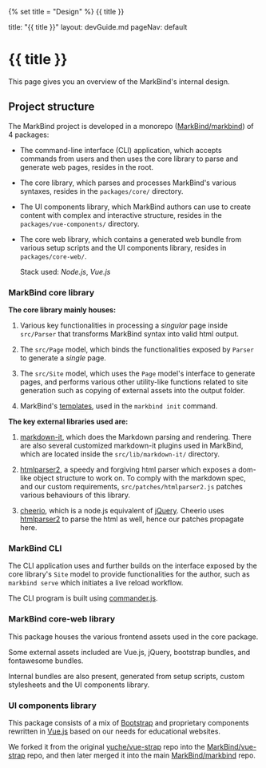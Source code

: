 {% set title = "Design" %}
<span id="title" class="d-none">{{ title }}</span>

<frontmatter>
  title: "{{ title }}"
  layout: devGuide.md
  pageNav: default
</frontmatter>

# {{ title }}

<div class="lead">

This page gives you an overview of the MarkBind's internal design.
</div>

## Project structure

The MarkBind project is developed in a monorepo ([MarkBind/markbind](https://github.com/MarkBind/markbind)) of 4 packages:

* The command-line interface (CLI) application, which accepts commands from users and then uses the core library to parse and generate web pages, resides in the root.

* The core library, which parses and processes MarkBind's various syntaxes, resides in the `packages/core/` directory.

* The UI components library, which MarkBind authors can use to create content with complex and interactive structure, resides in the `packages/vue-components/` directory.

* The core web library, which contains a generated web bundle from various setup scripts and the UI components library, resides in `packages/core-web/`.

  Stack used: *Node.js*, *Vue.js*

### MarkBind core library

**The core library mainly houses:**
1. Various key functionalities in processing a _singular_ page inside `src/Parser` that transforms MarkBind syntax into valid html output.

2. The `src/Page` model, which binds the functionalities exposed by `Parser` to generate a _single_ page.

3. The `src/Site` model, which uses the `Page` model's interface to generate pages, and performs various other utility-like functions related to site generation such as copying of external assets into the output folder.

4. MarkBind's [templates](https://markbind.org/userGuide/templates.html), used in the `markbind init` command.

**The key external libraries used are:**
1. [markdown-it](https://github.com/markdown-it/markdown-it), which does the Markdown parsing and rendering. There are also several customized markdown-it plugins used in MarkBind, which are located inside the `src/lib/markdown-it/` directory.

2. [htmlparser2](https://github.com/fb55/htmlparser2), a speedy and forgiving html parser which exposes a dom-like object structure to work on. To comply with the markdown spec, and our custom requirements, `src/patches/htmlparser2.js` patches various behaviours of this library.

3. [cheerio](https://cheerio.js.org/), which is a node.js equivalent of [jQuery](https://jquery.com/). Cheerio uses [htmlparser2](https://github.com/fb55/htmlparser2) to parse the html as well, hence our patches propagate here.


### MarkBind CLI

The CLI application uses and further builds on the interface exposed by the core library's `Site` model to provide functionalities for the author, such as `markbind serve` which initiates a live reload workflow.

The CLI program is built using [commander.js](https://github.com/tj/commander.js/).

### MarkBind core-web library

This package houses the various frontend assets used in the core package.

Some external assets included are Vue.js, jQuery, bootstrap bundles, and fontawesome bundles.
 
Internal bundles are also present, generated from setup scripts, custom stylesheets and the UI components library.

### UI components library

This package consists of a mix of [Bootstrap](https://getbootstrap.com/components/) and proprietary components rewritten in [Vue.js](https://vuejs.org) based on our needs for educational websites.

We forked it from the original [yuche/vue-strap](https://github.com/yuche/vue-strap) repo into the [MarkBind/vue-strap](https://github.com/MarkBind/vue-strap) repo, and then later merged it into the main [MarkBind/markbind](https://github.com/MarkBind/markbind) repo.
